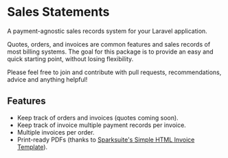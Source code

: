 # Sales Statements

A payment-agnostic sales records system for your Laravel application. 

Quotes, orders, and invoices are common features and sales records of most billing systems. The goal for this package is to provide an easy and quick starting point, without losing flexibility.

Please feel free to join and contribute with pull requests, recommendations, advice and anything helpful!

## Features

- Keep track of orders and invoices (quotes coming soon).
- Keep track of invoice multiple payment records per invoice.
- Multiple invoices per order.
- Print-ready PDFs (thanks to [Sparksuite's Simple HTML Invoice Template](https://github.com/sparksuite/simple-html-invoice-template)).
